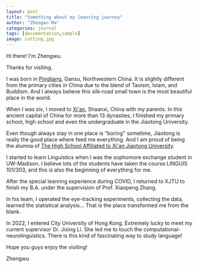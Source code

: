 ```yaml
---
layout: post
title: "Something about my leanring journey"
author: "Zhengwu Ma"
categories: journal
tags: [documentation,sample]
image: cutting.jpg
---
```


Hi there! I'm Zhengwu.

Thanks for visiting.

I was born in [Pingliang](https://www.trip.com/travel-guide/destination/pingliang-424/), Gansu, Northwestern China. It is slightly different from the primary cities in China due to the blend of Taoism, Islam, and Buddism. And I always believe this silk-road small town is the most beautiful place in the world. 

When I was six, I moved to [Xi'an](https://en.wikipedia.org/wiki/Xi%27an), Shaanxi, China with my parents. In this ancient capital of China for more than 13 dynasties, I finished my primary school, high school and even the undergraduate in the Jiaotong University. 

Even though always stay in one place is "boring" sometime, Jiaotong is really the good place where feed me everything. And I am proud of being the alumna of [The High School Affiliated to Xi'an Jiaotong University](http://www.xajdfz.com.cn/).

I started to learn Linguistics when I was the sophomore exchange student in UW-Madison. I believe lots of the students have taken the course LINGUIS 101/303, and this is also the beginning of everything for me. 

After the special leanring experience during COVID, I returned to XJTU to finish my B.A. under the supervision of Prof. Xiaopeng Zhang. 

In his team, I operated the eye-tracking experiments, collecting the data, learned the statistical analysis... That is the place transformed me from the blank.

In 2022, I entered City University of Hong Kong. Extremely lucky to meet my current supervisor Dr. Jixing Li. She led me to touch the computational-neurolinguistics. There is this kind of fascinating way to study language!

Hope you guys enjoy the visiting!

Zhengwu
